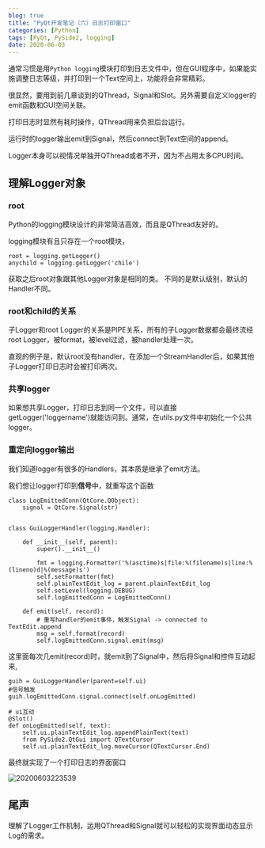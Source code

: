 ```yaml
---
blog: true
title: "PyQt开发笔记（六）日志打印窗口"
categories: [Python]
tags: [PyQt, PySide2, logging]
date: 2020-06-03
---
```


通常习惯是用```Python logging```模块打印到日志文件中，但在GUI程序中，如果能实施调整日志等级，并打印到一个Text空间上，功能将会非常精彩。

很显然，要用到前几章谈到的QThread，Signal和Slot。另外需要自定义logger的emit函数和GUI空间关联。

打印日志时显然有耗时操作，QThread用来负担后台运行。

运行时的logger输出emit到Signal，然后connect到Text空间的append。

Logger本身可以视情况单独开QThread或者不开，因为不占用太多CPU时间。

## 理解Logger对象

### root
Python的logging模块设计的非常简洁高效，而且是QThread友好的。

logging模块有且只存在一个root模块，

```
root = logging.getLogger()
anychild = logging.getLogger('chile')
```

获取之后root对象跟其他Logger对象是相同的类。 不同的是默认级别，默认的Handler不同。

### root和child的关系
子Logger和root Logger的关系是PIPE关系，所有的子Logger数据都会最终流经root Logger，被format，被level过滤，被handler处理一次。

直观的例子是，默认root没有handler，在添加一个StreamHandler后，如果其他子Logger打印日志时会被打印两次。

### 共享logger
如果想共享Logger，打印日志到同一个文件，可以直接getLogger('loggername')就能访问到。通常，在utils.py文件中初始化一个公共logger。


### 重定向logger输出

我们知道logger有很多的Handlers，其本质是继承了emit方法。

我们想让logger打印到**信号**中，就重写这个函数
```
class LogEmittedConn(QtCore.QObject):
    signal = QtCore.Signal(str)


class GuiLoggerHandler(logging.Handler):

    def __init__(self, parent):
        super().__init__()

        fmt = logging.Formatter('%(asctime)s|file:%(filename)s|line:%(lineno)d|%(message)s')
        self.setFormatter(fmt)
        self.plainTextEdit_log = parent.plainTextEdit_log
        self.setLevel(logging.DEBUG)
        self.logEmittedConn = LogEmittedConn()

    def emit(self, record):
        # 重写handler的emit事件，触发Signal -> connected to TextEdit.append
        msg = self.format(record)
        self.logEmittedConn.signal.emit(msg)
```

这里面每次几emit(record)时，就emit到了Signal中，然后将Signal和控件互动起来,
```
guih = GuiLoggerHandler(parent=self.ui)
#信号触发
guih.logEmittedConn.signal.connect(self.onLogEmitted)

# ui互动
@Slot()
def onLogEmitted(self, text):
    self.ui.plainTextEdit_log.appendPlainText(text)
    from PySide2.QtGui import QTextCursor
    self.ui.plainTextEdit_log.moveCursor(QTextCursor.End)
```

最终就实现了一个打印日志的界面窗口

![20200603223539](https://52etf.oss-cn-beijing.aliyuncs.com/picgo20200603223539.png)


## 尾声
理解了Logger工作机制，运用QThread和Signal就可以轻松的实现界面动态显示Log的需求。


